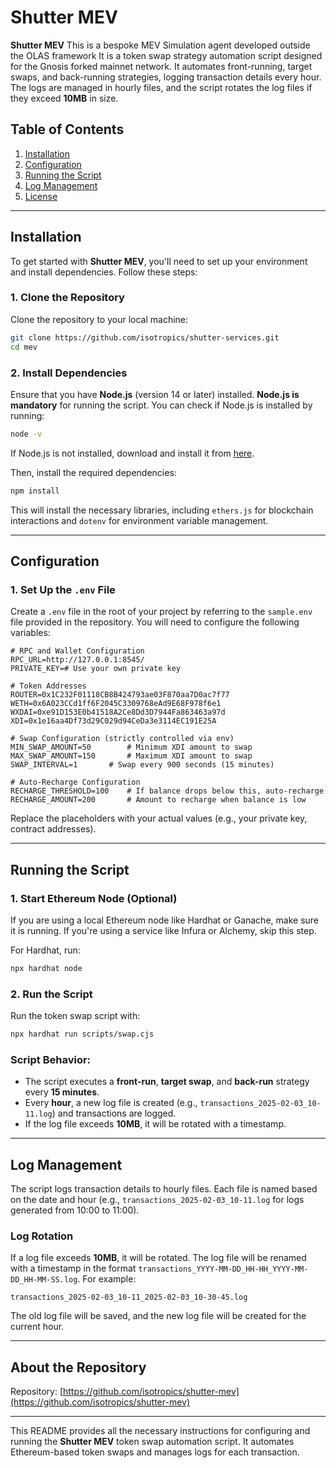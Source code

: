 # Shutter MEV

**Shutter MEV** 
This is a bespoke MEV Simulation agent developed outside the OLAS framework
It is a token swap strategy automation script designed for the Gnosis forked mainnet network. It automates front-running, target swaps, and back-running strategies, logging transaction details every hour. The logs are managed in hourly files, and the script rotates the log files if they exceed **10MB** in size.

## Table of Contents

1. [Installation](#installation)
2. [Configuration](#configuration)
3. [Running the Script](#running-the-script)
4. [Log Management](#log-management)
5. [License](#license)

---

## Installation

To get started with **Shutter MEV**, you'll need to set up your environment and install dependencies. Follow these steps:

### 1. Clone the Repository

Clone the repository to your local machine:

```bash
git clone https://github.com/isotropics/shutter-services.git
cd mev
```

### 2. Install Dependencies

Ensure that you have **Node.js** (version 14 or later) installed. **Node.js is mandatory** for running the script. You can check if Node.js is installed by running:

```bash
node -v
```

If Node.js is not installed, download and install it from [here](https://nodejs.org/).

Then, install the required dependencies:

```bash
npm install
```

This will install the necessary libraries, including `ethers.js` for blockchain interactions and `dotenv` for environment variable management.

---

## Configuration

### 1. Set Up the `.env` File

Create a `.env` file in the root of your project by referring to the `sample.env` file provided in the repository. You will need to configure the following variables:

```dotenv
# RPC and Wallet Configuration
RPC_URL=http://127.0.0.1:8545/
PRIVATE_KEY=# Use your own private key

# Token Addresses
ROUTER=0x1C232F01118CB8B424793ae03F870aa7D0ac7f77
WETH=0x6A023CCd1ff6F2045C3309768eAd9E68F978f6e1
WXDAI=0xe91D153E0b41518A2Ce8Dd3D7944Fa863463a97d
XDI=0x1e16aa4Df73d29C029d94CeDa3e3114EC191E25A

# Swap Configuration (strictly controlled via env)
MIN_SWAP_AMOUNT=50        # Minimum XDI amount to swap
MAX_SWAP_AMOUNT=150       # Maximum XDI amount to swap
SWAP_INTERVAL=1       # Swap every 900 seconds (15 minutes)

# Auto-Recharge Configuration
RECHARGE_THRESHOLD=100    # If balance drops below this, auto-recharge
RECHARGE_AMOUNT=200       # Amount to recharge when balance is low
```

Replace the placeholders with your actual values (e.g., your private key, contract addresses).

---

## Running the Script

### 1. Start Ethereum Node (Optional)

If you are using a local Ethereum node like Hardhat or Ganache, make sure it is running. If you're using a service like Infura or Alchemy, skip this step.

For Hardhat, run:

```bash
npx hardhat node
```

### 2. Run the Script

Run the token swap script with:

```bash
npx hardhat run scripts/swap.cjs
```

### Script Behavior:
- The script executes a **front-run**, **target swap**, and **back-run** strategy every **15 minutes**.
- Every **hour**, a new log file is created (e.g., `transactions_2025-02-03_10-11.log`) and transactions are logged.
- If the log file exceeds **10MB**, it will be rotated with a timestamp.

---

## Log Management

The script logs transaction details to hourly files. Each file is named based on the date and hour (e.g., `transactions_2025-02-03_10-11.log` for logs generated from 10:00 to 11:00).

### Log Rotation

If a log file exceeds **10MB**, it will be rotated. The log file will be renamed with a timestamp in the format `transactions_YYYY-MM-DD_HH-HH_YYYY-MM-DD_HH-MM-SS.log`. For example:

```
transactions_2025-02-03_10-11_2025-02-03_10-30-45.log
```

The old log file will be saved, and the new log file will be created for the current hour.

---

## About the Repository

Repository: [https://github.com/isotropics/shutter-mev](https://github.com/isotropics/shutter-mev)

---

This README provides all the necessary instructions for configuring and running the **Shutter MEV** token swap automation script. It automates Ethereum-based token swaps and manages logs for each transaction.

